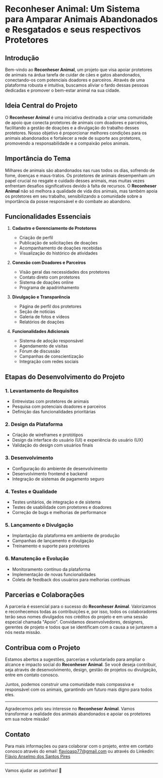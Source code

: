 # Reconheser Animal: Um Sistema para Amparar Animais Abandonados e Resgatados e seus respectivos Protetores

## Introdução

Bem-vindo ao **Reconheser Animal**, um projeto que visa apoiar protetores de animais na árdua tarefa de cuidar de cães e gatos abandonados, conectando-os com potenciais doadores e parceiros. Através de uma plataforma robusta e intuitiva, buscamos aliviar o fardo dessas pessoas dedicadas e promover o bem-estar animal na sua cidade.

## Ideia Central do Projeto

O **Reconheser Animal** é uma iniciativa destinada a criar uma comunidade de apoio que conecta protetores de animais com doadores e parceiros, facilitando a gestão de doações e a divulgação do trabalho desses protetores. Nosso objetivo é proporcionar melhores condições para os animais abandonados e fortalecer a rede de suporte aos protetores, promovendo a responsabilidade e a compaixão pelos animais.

## Importância do Tema

Milhares de animais são abandonados nas ruas todos os dias, sofrendo de fome, doenças e maus-tratos. Os protetores de animais desempenham um papel crucial no resgate e cuidado desses animais, mas muitas vezes enfrentam desafios significativos devido à falta de recursos. O **Reconheser Animal** não só melhora a qualidade de vida dos animais, mas também apoia os protetores em seu trabalho, sensibilizando a comunidade sobre a importância da posse responsável e do combate ao abandono.

## Funcionalidades Essenciais

1. **Cadastro e Gerenciamento de Protetores**
   - Criação de perfil
   - Publicação de solicitações de doações
   - Acompanhamento de doações recebidas
   - Visualização do histórico de atividades

2. **Conexão com Doadores e Parceiros**
   - Visão geral das necessidades dos protetores
   - Contato direto com protetores
   - Sistema de doações online
   - Programa de apadrinhamento

3. **Divulgação e Transparência**
   - Página de perfil dos protetores
   - Seção de notícias
   - Galeria de fotos e vídeos
   - Relatórios de doações

4. **Funcionalidades Adicionais**
   - Sistema de adoção responsável
   - Agendamento de visitas
   - Fórum de discussão
   - Campanhas de conscientização
   - Integração com redes sociais

## Etapas do Desenvolvimento do Projeto

### 1. Levantamento de Requisitos
   - Entrevistas com protetores de animais
   - Pesquisa com potenciais doadores e parceiros
   - Definição das funcionalidades prioritárias

### 2. Design da Plataforma
   - Criação de wireframes e protótipos
   - Design da interface do usuário (UI) e experiência do usuário (UX)
   - Validação do design com usuários finais

### 3. Desenvolvimento
   - Configuração do ambiente de desenvolvimento
   - Desenvolvimento frontend e backend
   - Integração de sistemas de pagamento seguro

### 4. Testes e Qualidade
   - Testes unitários, de integração e de sistema
   - Testes de usabilidade com protetores e doadores
   - Correção de bugs e melhorias de performance

### 5. Lançamento e Divulgação
   - Implantação da plataforma em ambiente de produção
   - Campanhas de lançamento e divulgação
   - Treinamento e suporte para protetores

### 6. Manutenção e Evolução
   - Monitoramento contínuo da plataforma
   - Implementação de novas funcionalidades
   - Coleta de feedback dos usuários para melhorias contínuas

## Parcerias e Colaborações

A parceria é essencial para o sucesso do **Reconheser Animal**. Valorizamos e reconhecemos todas as contribuições e, por isso, todos os colaboradores terão seus nomes divulgados nos créditos do projeto e em uma sessão especial chamada "Apoio". Convidamos desenvolvedores, designers, gerentes de projeto e todos que se identificam com a causa a se juntarem a nós nesta missão.

## Contribua com o Projeto

Estamos abertos a sugestões, parcerias e voluntariado para ampliar o alcance e impacto social do **Reconheser Animal**. Se você deseja contribuir, seja através de desenvolvimento, design, gestão de projetos ou divulgação, entre em contato conosco.

Juntos, podemos construir uma comunidade mais compassiva e responsável com os animais, garantindo um futuro mais digno para todos eles.

---

Agradecemos pelo seu interesse no **Reconheser Animal**. Vamos transformar a realidade dos animais abandonados e apoiar os protetores em sua nobre missão!

## Contato

Para mais informações ou para colaborar com o projeto, entre em contato conosco através do email: flavioasp77@gmail.com ou através do Linkedin: [Flávio Anselmo dos Santos Pires](https://www.linkedin.com/in/flavio-anselmo-dos-santos-pires/)

---

Vamos ajudar as patinhas! 🐾

